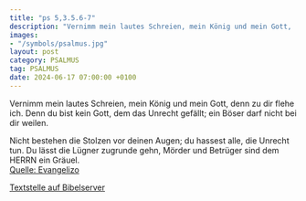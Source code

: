 ```yaml
---
title: "ps 5,3.5.6-7"
description: "Vernimm mein lautes Schreien, mein König und mein Gott,  denn zu dir flehe ich. Denn du bist kein Gott, dem das Unrecht gefällt;  ein Böser darf nicht bei dir weilen.  Nicht bestehen die Stolzen vor deinen Augen;  du hassest alle, die Unrecht tun. Du lässt die Lügner zugrunde ...."
images:
- "/symbols/psalmus.jpg"
layout: post
category: PSALMUS
tag: PSALMUS
date: 2024-06-17 07:00:00 +0100
---
```

Vernimm mein lautes Schreien, mein König und mein Gott, 
denn zu dir flehe ich.
Denn du bist kein Gott, dem das Unrecht gefällt; 
ein Böser darf nicht bei dir weilen.

Nicht bestehen die Stolzen vor deinen Augen; 
du hassest alle, die Unrecht tun.
Du lässt die Lügner zugrunde gehn, 
Mörder und Betrüger sind dem HERRN ein Gräuel.<!--more--><br>
[Quelle: Evangelizo](https://evangeliumtagfuertag.org/DE/gospel)

[Textstelle auf Bibelserver](https://www.bibleserver.com/EU/ps5,3.5.6-7)
